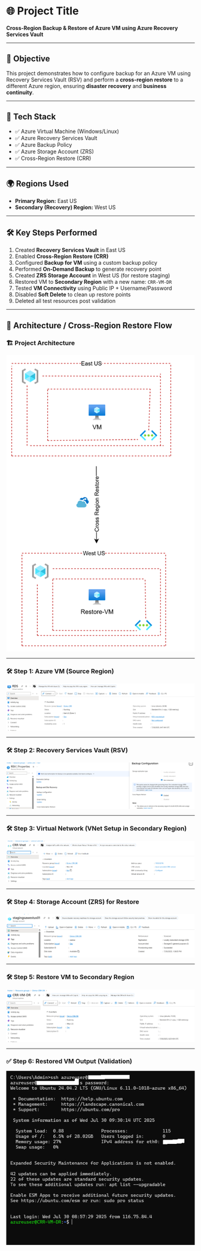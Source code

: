 # 🌐 Project Title  
**Cross-Region Backup & Restore of Azure VM using Azure Recovery Services Vault**

---

## 📌 Objective  
This project demonstrates how to configure backup for an Azure VM using Recovery Services Vault (RSV) and perform a **cross-region restore** to a different Azure region, ensuring **disaster recovery** and **business continuity**.

---

## 🧱 Tech Stack  

- ✅ Azure Virtual Machine (Windows/Linux)  
- ✅ Azure Recovery Services Vault  
- ✅ Azure Backup Policy  
- ✅ Azure Storage Account (ZRS)  
- ✅ Cross-Region Restore (CRR)

---

## 🌍 Regions Used  

- **Primary Region:** East US  
- **Secondary (Recovery) Region:** West US

---

## 🛠️ Key Steps Performed  

1. Created **Recovery Services Vault** in East US  
2. Enabled **Cross-Region Restore (CRR)**  
3. Configured **Backup for VM** using a custom backup policy  
4. Performed **On-Demand Backup** to generate recovery point  
5. Created **ZRS Storage Account** in West US (for restore staging)  
6. Restored VM to **Secondary Region** with a new name: `CRR-VM-DR`  
7. Tested **VM Connectivity** using Public IP + Username/Password  
8. Disabled **Soft Delete** to clean up restore points  
9. Deleted all test resources post validation

---

## 🧭 Architecture / Cross-Region Restore Flow

### 🏗️ Project Architecture

![Architecture Diagram](https://github.com/Ramya-S-M/Azure-Projects/blob/f0e73d55ab0a2a5d7442aee640e48b387fa5b640/Cross-Region%20Backup%20%26%20Restore/Architecture.png)

---

### 🛠️ Step 1: Azure VM (Source Region)

![Step 1 - VM Creation](https://github.com/Ramya-S-M/Azure-Projects/blob/f0e73d55ab0a2a5d7442aee640e48b387fa5b640/Cross-Region%20Backup%20%26%20Restore/crr-step1-VM.png)

---

### 🛠️ Step 2: Recovery Services Vault (RSV)

![Step 2 - RSV Creation](https://github.com/Ramya-S-M/Azure-Projects/blob/f0e73d55ab0a2a5d7442aee640e48b387fa5b640/Cross-Region%20Backup%20%26%20Restore/crr-step2-RSV.png)

---

### 🛠️ Step 3: Virtual Network (VNet Setup in Secondary Region)

![Step 3 - VNet Setup](https://github.com/Ramya-S-M/Azure-Projects/blob/f0e73d55ab0a2a5d7442aee640e48b387fa5b640/Cross-Region%20Backup%20%26%20Restore/crr-step3-VNET.png)

---

### 🛠️ Step 4: Storage Account (ZRS) for Restore

![Step 4 - Storage Account](https://github.com/Ramya-S-M/Azure-Projects/blob/f0e73d55ab0a2a5d7442aee640e48b387fa5b640/Cross-Region%20Backup%20%26%20Restore/crr-step4-SA.png)

---

### 🛠️ Step 5: Restore VM to Secondary Region

![Step 5 - Restore VM](https://github.com/Ramya-S-M/Azure-Projects/blob/f0e73d55ab0a2a5d7442aee640e48b387fa5b640/Cross-Region%20Backup%20%26%20Restore/crr-step5-Restore%20VM.png)

---

### ✅ Step 6: Restored VM Output (Validation)

![Step 6 - Output Screenshot](https://github.com/Ramya-S-M/Azure-Projects/blob/f0e73d55ab0a2a5d7442aee640e48b387fa5b640/Cross-Region%20Backup%20%26%20Restore/crr-step6-Output.png)


